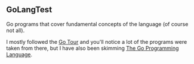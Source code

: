 ## GoLangTest

Go programs that cover fundamental concepts of the language (of course not all).

I mostly followed the [Go Tour](https://go.dev/tour/welcome/1) and you'll notice a lot of the programs were taken from there, but I have also been skimming [The Go Programming Language](https://g.co/kgs/oXzfAog).
